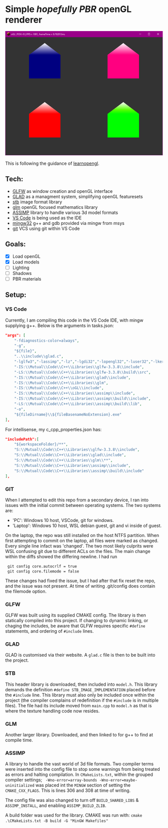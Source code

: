 # Simple _hopefully PBR_ openGL renderer

![Screenshot of program](Window.png)

This is following the guidance of [learnopengl](https://learnopengl.com/).

## Tech:
- [GLFW](https://www.glfw.org/documentation.html) as window creation and openGL interface
- [GLAD](https://glad.dav1d.de/) as a managment system, simplifying openGL featuresets
- [stb](https://github.com/nothings/stb/blob/master/stb_image.h) image format library
- [glm](http://glm.g-truc.net/0.9.8/index.html) openGL focused mathematics library
- [ASSIMP](https://github.com/assimp/assimp) library to handle various 3d model formats
- [VS Code](https://code.visualstudio.com/) is being used as the IDE
- [mingw32](https://www.msys2.org/) g++ and gdb provided via mingw from msys
- [git](https://git-scm.com/) VCS using git within VS Code

## Goals:
- [x] Load openGL
- [x] Load models
- [ ] Lighting
- [ ] Shadows
- [ ] PBR materials

## Setup:
### VS Code
Currently, I am compiling this code in the VS Code IDE, with mingw supplying g++. Below is the arguments in tasks.json:
```JSON
"args": [
    "-fdiagnostics-color=always",
    "-g",
    "${file}",
    "..\\include\\glad.c",
    "-lglfw3","-lassimp","-lz","-lgdi32","-lopengl32","-luser32","-lkernel32",
    "-IS:\\Mutual\\Code\\C++\\Libraries\\glfw-3.3.8\\include",
    "-LS:\\Mutual\\Code\\C++\\Libraries\\glfw-3.3.8\\build\\src",
    "-IS:\\Mutual\\Code\\C++\\Libraries\\glad\\include",
    "-IS:\\Mutual\\Code\\C++\\Libraries\\glm",
    "-IS:\\Mutual\\Code\\C++\\oGL\\include",
    "-IS:\\Mutual\\Code\\C++\\Libraries\\assimp\\include",
    "-IS:\\Mutual\\Code\\C++\\Libraries\\assimp\\build\\include",
    "-LS:\\Mutual\\Code\\C++\\Libraries\\assimp\\build\\lib",                
    "-o",
    "${fileDirname}\\${fileBasenameNoExtension}.exe"
],
```
For intellisense, my c_cpp_properties.json has:
```JSON
"includePath":[
    "${workspaceFolder}/**",
    "S:\\Mutual\\Code\\C++\\Libraries\\glfw-3.3.8\\include",
    "S:\\Mutual\\Code\\C++\\Libraries\\glad\\include",
    "S:\\Mutual\\Code\\C++\\Libraries\\glm\\**",
    "S:\\Mutual\\Code\\C++\\Libraries\\assimp\\include",
    "S:\\Mutual\\Code\\C++\\Libraries\\assimp\\build\\include"
],
```

### GIT
When I attempted to edit this repo from a secondary device, I ran into issues with the initial commit between operating systems. The two systems are:
 - 'PC': Windows 10 host, VSCode, git for windows.
 - 'Laptop': Windows 10 host, WSL debian guest, git and vi inside of guest.

On the laptop, the repo was still installed on the host NTFS partition. When first attempting to commit on the laptop, all files were marked as changed. Every single line infact was 'changed'. The two most likely culprits were WSL confusing git due to different ACLs on the files. The main change within the diffs showed the differing newline. I had run
```
 git config core.autocrlf = true
 git config core.filemode = false
``` 
These changes had fixed the issue, but I had after that fix reset the repo, and the issue was not present. At time of writing .git/config does contain the filemode option.

### GLFW
GLFW was built using its supplied CMAKE config. The library is then statically compiled into this project. If changing to dynamic linking, or chaging the includes, be aware that GLFW requires specific ```#define``` statements, and ordering of ```#include``` lines.
### GLAD
GLAD is customised via their website. A ```glad.c``` file is then to be built into the project.
### STB
This header library is downloaded, then included into ```model.h```. This library demands the definition ```#define STB_IMAGE_IMPLEMENTATION``` placed before the ```#include``` line. This library must also only be included once within the project (the compiler complains of redefinition if the ```#include``` is in multiple files). The file had its include moved from ```main.cpp``` to ```model.h``` as that is where the texture handling code now resides.
### GLM
Another larger library. Downloaded, and then linked to for g++ to find at compile time.
### ASSIMP
A library to handle the vast world of 3d file formats. Two compiler terms were inserted into the config file to stop some warnings from being treated as errors and halting compilation. In ```CMakeLists.txt```, within the grouped compiler settings; ``` -Wno-error=array-bounds -Wno-error=maybe-uninitialized``` was placed int the ```MINGW``` section of setting the ```CMAKE_CXX_FLAGS```. This is lines 306 and 308 at time of writing.

The config file was also changed to turn off ```BUILD_SHARED_LIBS``` & ```ASSIMP_INSTALL```, and enabling ```ASSIMP_BUILD_ZLIB```.

A build folder was used for the library. CMAKE was run with: ```cmake .\CMakeLists.txt -B build -G "MinGW Makefiles"```

